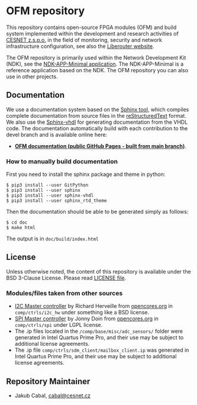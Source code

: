 # OFM repository

This repository contains open-source FPGA modules (OFM) and build system implemented within the development and research activities of [CESNET z.s.p.o.](https://www.cesnet.cz/) in the field of monitoring, security and network infrastructure configuration, see also the [Liberouter website](https://www.liberouter.org/).

The OFM repository is primarily used within the Network Development Kit (NDK), see the [NDK-APP-Minimal application](https://github.com/CESNET/ndk-app-minimal/). The NDK-APP-Minimal is a reference application based on the NDK. The OFM repository you can also use in other projects.

## Documentation

We use a documentation system based on the [Sphinx tool](https://www.sphinx-doc.org), which compiles complete documentation from source files in the [reStructuredText](https://docutils.sourceforge.io/rst.html) format. We also use the [Sphinx-vhdl](https://github.com/CESNET/sphinx-vhdl) for generating documentation from the VHDL code. The documentation automatically build with each contribution to the devel branch and is available online here:
- [**OFM documentation (public GitHub Pages - built from main branch)**](https://cesnet.github.io/ofm/).

### How to manually build documentation

First you need to install the sphinx package and theme in python:
```
$ pip3 install --user GitPython
$ pip3 install --user sphinx
$ pip3 install --user sphinx-vhdl
$ pip3 install --user sphinx_rtd_theme
```

Then the documentation should be able to be generated simply as follows:
```
$ cd doc
$ make html
```

The output is in `doc/build/index.html`

## License

Unless otherwise noted, the content of this repository is available under the BSD 3-Clause License. Please read [LICENSE file](LICENSE).

### Modules/files taken from other sources

- [I2C Master controller](comp/ctrls/i2c_hw/) by Richard Herveille from [opencores.org](https://opencores.org/projects/i2c) in `comp/ctrls/i2c_hw` under something like a BSD license.
- [SPI Master controller](comp/ctrls/spi/) by Jonny Doin from [opencores.org](https://opencores.org/projects/spi_master_slave) in `comp/ctrls/spi` under LGPL license.
- The .ip files located in the `/comp/base/misc/adc_sensors/` folder were generated in Intel Quartus Prime Pro, and their use may be subject to additional license agreements.
- The .ip file `comp/ctrls/sdm_client/mailbox_client.ip` was generated in Intel Quartus Prime Pro, and their use may be subject to additional license agreements.

## Repository Maintainer

- Jakub Cabal, cabal@cesnet.cz
